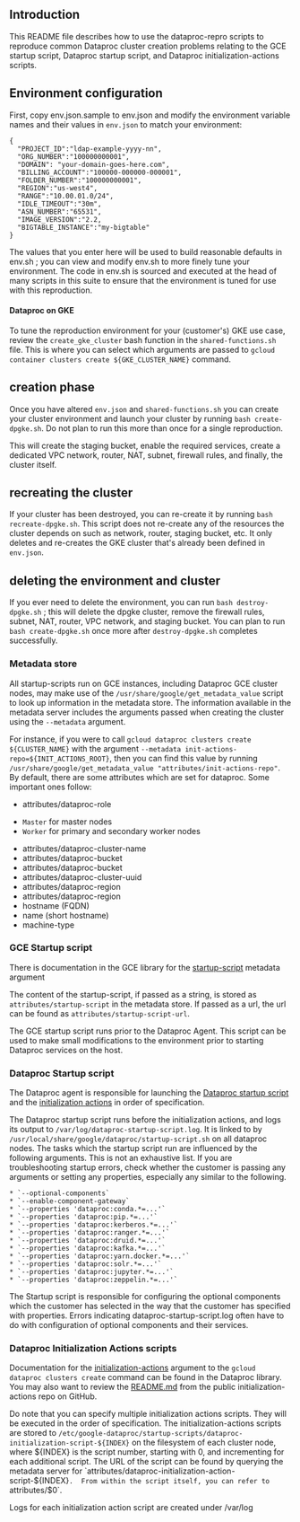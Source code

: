 <!--

Copyright 2024 Google LLC

Licensed under the Apache License, Version 2.0 (the "License");
you may not use this file except in compliance with the License.
You may obtain a copy of the License at

     http://www.apache.org/licenses/LICENSE-2.0

Unless required by applicable law or agreed to in writing, software
distributed under the License is distributed on an "AS-IS" BASIS,
WITHOUT WARRANTIES OR CONDITIONS OF ANY KIND, either express or implied.
See the License for the specific language governing permissions and
limitations under the License.

-->

## Introduction

This README file describes how to use the dataproc-repro scripts to reproduce
common Dataproc cluster creation problems relating to the GCE startup script,
Dataproc startup script, and Dataproc initialization-actions scripts.

## Environment configuration

First, copy env.json.sample to env.json and modify the environment variable
names and their values in `env.json` to match your environment:

```
{
  "PROJECT_ID":"ldap-example-yyyy-nn",
  "ORG_NUMBER":"100000000001",
  "DOMAIN": "your-domain-goes-here.com",
  "BILLING_ACCOUNT":"100000-000000-000001",
  "FOLDER_NUMBER":"100000000001",
  "REGION":"us-west4",
  "RANGE":"10.00.01.0/24",
  "IDLE_TIMEOUT":"30m",
  "ASN_NUMBER":"65531",
  "IMAGE_VERSION":"2.2,
  "BIGTABLE_INSTANCE":"my-bigtable"
}
```

The values that you enter here will be used to build reasonable
defaults in env.sh ; you can view and modify env.sh to more finely
tune your environment.  The code in env.sh is sourced and executed at
the head of many scripts in this suite to ensure that the environment
is tuned for use with this reproduction.

#### Dataproc on GKE

To tune the reproduction environment for your (customer's) GKE use case, review
the `create_gke_cluster` bash function in the `shared-functions.sh` file.  This
is where you can select which arguments are passed to `gcloud container clusters
create ${GKE_CLUSTER_NAME}` command.

## creation phase

Once you have altered `env.json` and `shared-functions.sh` you can create your
cluster environment and launch your cluster by running `bash create-dpgke.sh`.
Do not plan to run this more than once for a single reproduction.

This will create the staging bucket, enable the required services, create a
dedicated VPC network, router, NAT, subnet, firewall rules, and finally, the
cluster itself.

## recreating the cluster

If your cluster has been destroyed, you can re-create it by running `bash
recreate-dpgke.sh`.  This script does not re-create any of the resources the
cluster depends on such as network, router, staging bucket, etc.  It only
deletes and re-creates the GKE cluster that's already been defined in
`env.json`.

## deleting the environment and cluster

If you ever need to delete the environment, you can run `bash destroy-dpgke.sh`
; this will delete the dpgke cluster, remove the firewall rules, subnet, NAT,
router, VPC network, and staging bucket.  You can plan to run `bash
create-dpgke.sh` once more after `destroy-dpgke.sh` completes successfully.

### Metadata store

All startup-scripts run on GCE instances, including Dataproc GCE cluster nodes,
may make use of the `/usr/share/google/get_metadata_value` script to look up
information in the metadata store.  The information available in the metadata
server includes the arguments passed when creating the cluster using the
`--metadata` argument.

For instance, if you were to call `gcloud dataproc clusters create
${CLUSTER_NAME}` with the argument `--metadata
init-actions-repo=${INIT_ACTIONS_ROOT}`, then you can find this value by running
`/usr/share/google/get_metadata_value "attributes/init-actions-repo"`.  By
default, there are some attributes which are set for dataproc.  Some important
ones follow:

* attributes/dataproc-role
- `Master` for master nodes
- `Worker` for primary and secondary worker nodes
* attributes/dataproc-cluster-name
* attributes/dataproc-bucket
* attributes/dataproc-bucket
* attributes/dataproc-cluster-uuid
* attributes/dataproc-region
* attributes/dataproc-region
* hostname (FQDN)
* name (short hostname)
* machine-type

### GCE Startup script

There is documentation in the GCE library for the
[startup-script](https://cloud.google.com/compute/docs/instances/startup-scripts/linux)
metadata argument

The content of the startup-script, if passed as a string, is stored as
`attributes/startup-script` in the metadata store.  If passed as a url, the url
can be found as `attributes/startup-script-url`.

The GCE startup script runs prior to the Dataproc Agent.  This script can be
used to make small modifications to the environment prior to starting Dataproc
services on the host.

### Dataproc Startup script

The Dataproc agent is responsible for launching the [Dataproc startup
script](https://cs/piper///depot/google3/cloud/hadoop/services/images/startup-script.sh)
and the [initialization
actions](https://github.com/GoogleCloudDataproc/initialization-actions) in order
of specification.

The Dataproc startup script runs before the initialization actions, and logs its
output to `/var/log/dataproc-startup-script.log`.  It is linked to by
`/usr/local/share/google/dataproc/startup-script.sh` on all dataproc nodes.  The
tasks which the startup script run are influenced by the following arguments.
This is not an exhaustive list.  If you are troubleshooting startup errors,
check whether the customer is passing any arguments or setting any properties,
especially any similar to the following.

```
* `--optional-components`
* `--enable-component-gateway`
* `--properties 'dataproc:conda.*=...'`
* `--properties 'dataproc:pip.*=...'`
* `--properties 'dataproc:kerberos.*=...'`
* `--properties 'dataproc:ranger.*=...'`
* `--properties 'dataproc:druid.*=...'`
* `--properties 'dataproc:kafka.*=...'`
* `--properties 'dataproc:yarn.docker.*=...'`
* `--properties 'dataproc:solr.*=...'`
* `--properties 'dataproc:jupyter.*=...'`
* `--properties 'dataproc:zeppelin.*=...'`
```

The Startup script is responsible for configuring the optional components which
the customer has selected in the way that the customer has specified with
properties.  Errors indicating dataproc-startup-script.log often have to do with
configuration of optional components and their services.

### Dataproc Initialization Actions scripts

Documentation for the
[initialization-actions](https://cloud.google.com/dataproc/docs/concepts/configuring-clusters/init-actions)
argument to the `gcloud dataproc clusters create` command can be found in the
Dataproc library.  You may also want to review the
[README.md](https://github.com/GoogleCloudDataproc/initialization-actions/blob/master/README.md)
from the public initialization-actions repo on GitHub.

Do note that you can specify multiple initialization actions scripts.  They will
be executed in the order of specification.  The initialization-actions scripts
are stored to
`/etc/google-dataproc/startup-scripts/dataproc-initialization-script-${INDEX}`
on the filesystem of each cluster node, where ${INDEX} is the script number,
starting with 0, and incrementing for each additional script.  The URL of the
script can be found by querying the metadata server for
`attributes/dataproc-initialization-action-script-${INDEX}`.  From within the
script itself, you can refer to `attributes/$0`.

Logs for each initialization action script are created under /var/log

